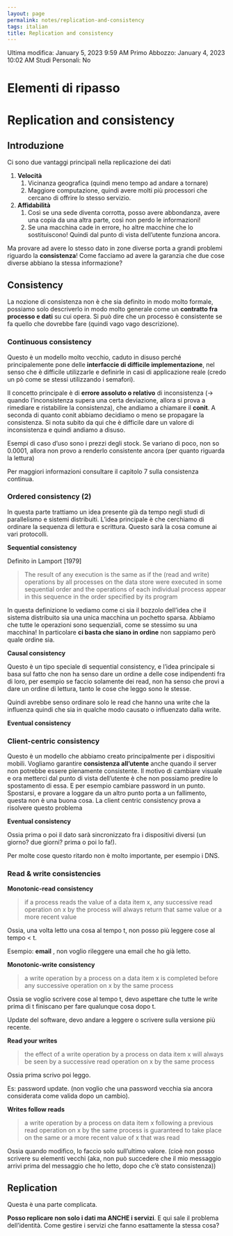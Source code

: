 ```yaml
---
layout: page
permalink: notes/replication-and-consistency
tags: italian
title: Replication and consistency
---
```


Ultima modifica: January 5, 2023 9:59 AM
Primo Abbozzo: January 4, 2023 10:02 AM
Studi Personali: No

# Elementi di ripasso

# Replication and consistency

## Introduzione

Ci sono due vantaggi principali nella replicazione dei dati

1. **Velocità**
    1. Vicinanza geografica (quindi meno tempo ad andare a tornare)
    2. Maggiore computazione, quindi avere molti più processori che cercano di offrire lo stesso servizio.
2. **Affidabilità**
    1. Così se una sede diventa corrotta, posso avere abbondanza, avere una copia da una altra parte, così non perdo le informazioni!
    2. Se una macchina cade in errore, ho altre macchine che lo sostituiscono! Quindi dal punto di vista dell’utente funziona ancora.

Ma provare ad avere lo stesso dato in zone diverse porta a grandi problemi riguardo la **consistenza**! Come facciamo ad avere la garanzia che due cose diverse abbiano la stessa informazione?

## Consistency

La nozione di consistenza non è che sia definito in modo molto formale, possiamo solo descriverlo in modo molto generale come un **contratto fra processo e dati** su cui opera. Si può dire che un processo è consistente se fa quello che dovrebbe fare (quindi vago vago descrizione).

### Continuous consistency

Questo è un modello molto vecchio, caduto in disuso perché principalemente pone delle **interfaccie di difficile implementazione**, nel senso che è difficile utilizzarle e definirle in casi di applicazione reale (credo un pò come se stessi utilizzando i semafori).

Il concetto principale è di **errore assoluto o relativo** di inconsistenza (→ quando l’inconsistenza supera una certa deviazione, allora si prova a rimediare e ristabilire la consistenza), che andiamo a chiamare il **conit**. A seconda di quanto conit abbiamo decidiamo o meno se propagare la consistenza. Si nota subito da qui che è difficile dare un valore di inconsistenza e quindi andiamo a disuso.

Esempi di caso d’uso sono i prezzi degli stock. Se variano di poco, non so 0.0001, allora non provo a renderlo consistente ancora (per quanto riguarda la lettura)

Per maggiori informazioni consultare il capitolo 7 sulla consistenza continua.

### Ordered consistency (2)

In questa parte trattiamo un idea presente già da tempo negli studi di parallelismo e sistemi distribuiti. L’idea principale è che cerchiamo di ordinare la sequenza di lettura e scrittura. Questo sarà la cosa comune ai vari protocolli.

**Sequential consistency**

Definito in Lamport [1979]

> The result of any execution is the same as if the (read and write) operations by all processes on the data store were executed in some sequential order and the operations of each individual process appear in this sequence in the order specified by its program
>

In questa definizione lo vediamo come ci sia il bozzolo dell’idea che il sistema distribuito sia una unica macchina un pochetto sparsa. Abbiamo che tutte le operazioni sono sequenziali, come se stessimo su una macchina! In particolare **ci basta che siano in ordine** non sappiamo però quale ordine sia.

**Causal consistency**

Questo è un tipo speciale di sequential consistency, e l’idea principale si basa sul fatto che non ha senso dare un ordine a delle cose indipendenti fra di loro, per esempio se faccio solamente dei read, non ha senso che provi a dare un ordine di lettura, tanto le cose che leggo sono le stesse.

Quindi avrebbe senso ordinare solo le read che hanno una write che la influenza quindi che sia in qualche modo causato o influenzato dalla write.

**Eventual consistency**

### Client-centric consistency

Questo è un modello che abbiamo creato principalmente per i dispositivi mobili. Vogliamo garantire **consistenza all’utente** anche quando il server non potrebbe essere pienamente consistente. Il motivo di cambiare visuale e ora metterci dal punto di vista dell’utente è che non possiamo predire lo spostamento di essa. E per esempio cambiare password in un punto. Spostarsi, e provare a loggare da un altro punto porta a un fallimento, questa non è una buona cosa. La client centric consistency prova a risolvere questo problema

**Eventual consistency**

Ossia prima o poi il dato sarà sincronizzato fra i dispositivi diversi (un giorno? due giorni? prima o poi lo fa!).

Per molte cose questo ritardo non è molto importante, per esempio i DNS.

### Read & write consistencies

**Monotonic-read consistency**

> if a process reads the value of a data item x, any successive read
operation on x by the process will always return that same value or a
more recent value
>

Ossia, una volta letto una cosa al tempo t, non posso più leggere cose al tempo < t.

Esempio: **email** , non voglio rileggere una email che ho già letto.

**Monotonic-write consistency**

> a write operation by a process on a data item x is completed before
any successive operation on x by the same process
>

Ossia se voglio scrivere cose al tempo t, devo aspettare che tutte le write prima di t finiscano per fare qualunque cosa dopo t.

Update del software, devo andare a leggere o scrivere sulla versione più recente.

**Read your writes**

> the effect of a write operation by a process on data item x will always
be seen by a successive read operation on x by the same process
>

Ossia prima scrivo poi leggo.

Es: password update. (non voglio che una password vecchia sia ancora considerata come valida dopo un cambio).

**Writes follow reads**

> a write operation by a process on data item x following a previous read
operation on x by the same process is guaranteed to take place on the
same or a more recent value of x that was read
>

Ossia quando modifico, lo faccio solo sull’ultimo valore. (cioè non posso scrivere su elementi vecchi (aka, non può succedere che il mio messaggio arrivi prima del messaggio che ho letto, dopo che c’è stato consistenza))

## Replication

Questa è una parte complicata.

**Posso replicare non solo i dati ma ANCHE i servizi**. E qui sale il problema dell’identità. Come gestire i servizi che fanno esattamente la stessa cosa?